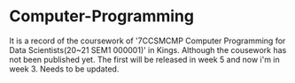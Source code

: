 # Computer-Programming

It is a record of the coursework of '7CCSMCMP Computer Programming for Data Scientists(20~21 SEM1 000001)' in Kings.
Although the cousework has not been published yet. The first will be released in week 5 and now i'm in week 3.
Needs to be updated.
